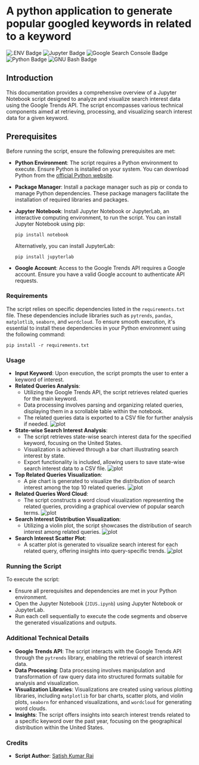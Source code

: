 # A python application to generate popular googled keywords in related to a keyword

![.ENV Badge](https://img.shields.io/badge/.ENV-ECD53F?logo=dotenv&logoColor=000&style=for-the-badge)
![Jupyter Badge](https://img.shields.io/badge/Jupyter-F37626?logo=jupyter&logoColor=fff&style=for-the-badge)
![Google Search Console Badge](https://img.shields.io/badge/Google%20Search%20Console-458CF5?logo=googlesearchconsole&logoColor=fff&style=for-the-badge)
![Python Badge](https://img.shields.io/badge/Python-3776AB?logo=python&logoColor=fff&style=for-the-badge)
![GNU Bash Badge](https://img.shields.io/badge/GNU%20Bash-4EAA25?logo=gnubash&logoColor=fff&style=for-the-badge)
## Introduction
This documentation provides a comprehensive overview of a Jupyter Notebook script designed to analyze and visualize search interest data using the Google Trends API. The script encompasses various technical components aimed at retrieving, processing, and visualizing search interest data for a given keyword.

## Prerequisites
Before running the script, ensure the following prerequisites are met:

- **Python Environment**: The script requires a Python environment to execute. Ensure Python is installed on your system. You can download Python from the [official Python website](https://www.python.org/downloads/).

- **Package Manager**: Install a package manager such as pip or conda to manage Python dependencies. These package managers facilitate the installation of required libraries and packages.

- **Jupyter Notebook**: Install Jupyter Notebook or JupyterLab, an interactive computing environment, to run the script. You can install Jupyter Notebook using pip:
    ```
    pip install notebook
    ```
    Alternatively, you can install JupyterLab:
    ```
    pip install jupyterlab
    ```

- **Google Account**: Access to the Google Trends API requires a Google account. Ensure you have a valid Google account to authenticate API requests.

### Requirements
The script relies on specific dependencies listed in the `requirements.txt` file. These dependencies include libraries such as `pytrends`, `pandas`, `matplotlib`, `seaborn`, and `wordcloud`. To ensure smooth execution, it's essential to install these dependencies in your Python environment using the following command:
```
pip install -r requirements.txt
```

### Usage
- **Input Keyword**: Upon execution, the script prompts the user to enter a keyword of interest.
- **Related Queries Analysis**:
    - Utilizing the Google Trends API, the script retrieves related queries for the main keyword.
    - Data processing involves parsing and organizing related queries, displaying them in a scrollable table within the notebook.
    - The related queries data is exported to a CSV file for further analysis if needed.
![plot](./img/query_data.png)
- **State-wise Search Interest Analysis**:
    - The script retrieves state-wise search interest data for the specified keyword, focusing on the United States.
    - Visualization is achieved through a bar chart illustrating search interest by state.
    - Export functionality is included, allowing users to save state-wise search interest data to a CSV file.
![plot](./img/satewise_keyword_rating.png)
- **Top Related Queries Visualization**:
    - A pie chart is generated to visualize the distribution of search interest among the top 10 related queries.
![plot](./img/Top_10_Related_Queries_Distribution.png)
- **Related Queries Word Cloud**:
    - The script constructs a word cloud visualization representing the related queries, providing a graphical overview of popular search terms.
![plot](./img/Related_Queries_Word_Cloud.png)
- **Search Interest Distribution Visualization**:
    - Utilizing a violin plot, the script showcases the distribution of search interest among related queries.
![plot](./img/Violin_Plot_of_Search_Interest.png)
- **Search Interest Scatter Plot**:
    - A scatter plot is generated to visualize search interest for each related query, offering insights into query-specific trends.
![plot](./img/Scatter_Plot_of_Search_Interest.png)
### Running the Script
To execute the script:
- Ensure all prerequisites and dependencies are met in your Python environment.
- Open the Jupyter Notebook (`JIUS.ipynb`) using Jupyter Notebook or JupyterLab.
- Run each cell sequentially to execute the code segments and observe the generated visualizations and outputs.

### Additional Technical Details
- **Google Trends API**: The script interacts with the Google Trends API through the `pytrends` library, enabling the retrieval of search interest data.
- **Data Processing**: Data processing involves manipulation and transformation of raw query data into structured formats suitable for analysis and visualization.
- **Visualization Libraries**: Visualizations are created using various plotting libraries, including `matplotlib` for bar charts, scatter plots, and violin plots, `seaborn` for enhanced visualizations, and `wordcloud` for generating word clouds.
- **Insights**: The script offers insights into search interest trends related to a specific keyword over the past year, focusing on the geographical distribution within the United States.

### Credits
- **Script Author**: [Satish Kumar Rai](https://github.com/kumarsatish23)
